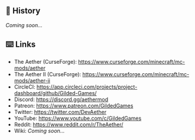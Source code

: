 ## :scroll: History
*Coming soon...*

## :keyboard: Links
* The Aether (CurseForge): https://www.curseforge.com/minecraft/mc-mods/aether
* The Aether II (CurseForge): https://www.curseforge.com/minecraft/mc-mods/aether-ii
* CircleCI: https://app.circleci.com/projects/project-dashboard/github/Gilded-Games/
* Discord: https://discord.gg/aethermod
* Patreon: https://www.patreon.com/GildedGames
* Twitter: https://twitter.com/DevAether
* YouTube: https://www.youtube.com/c/GildedGames
* Reddit: https://www.reddit.com/r/TheAether/
* Wiki: *Coming soon...*
